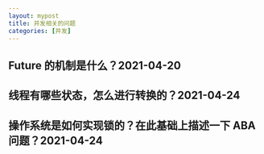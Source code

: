 ```yaml
---
layout: mypost
title: 并发相关的问题
categories: [并发]
---
```


## Future<T> 的机制是什么？2021-04-20

## 线程有哪些状态，怎么进行转换的？2021-04-24

## 操作系统是如何实现锁的？在此基础上描述一下 ABA 问题？2021-04-24
